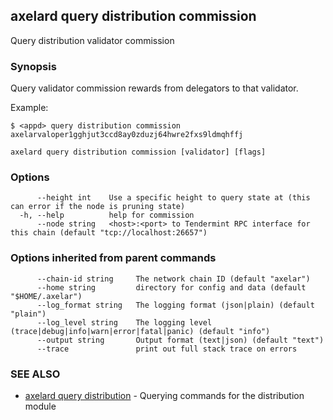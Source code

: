 ## axelard query distribution commission

Query distribution validator commission

### Synopsis

Query validator commission rewards from delegators to that validator.

Example:

```
$ <appd> query distribution commission axelarvaloper1gghjut3ccd8ay0zduzj64hwre2fxs9ldmqhffj
```

```
axelard query distribution commission [validator] [flags]
```

### Options

```
      --height int    Use a specific height to query state at (this can error if the node is pruning state)
  -h, --help          help for commission
      --node string   <host>:<port> to Tendermint RPC interface for this chain (default "tcp://localhost:26657")
```

### Options inherited from parent commands

```
      --chain-id string     The network chain ID (default "axelar")
      --home string         directory for config and data (default "$HOME/.axelar")
      --log_format string   The logging format (json|plain) (default "plain")
      --log_level string    The logging level (trace|debug|info|warn|error|fatal|panic) (default "info")
      --output string       Output format (text|json) (default "text")
      --trace               print out full stack trace on errors
```

### SEE ALSO

- [axelard query distribution](axelard_query_distribution.md) - Querying commands for the distribution module

